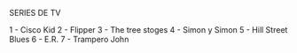 SERIES DE TV

1 - Cisco Kid
2 - Flipper
3 - The tree stoges
4 - Simon y Simon
5 - Hill Street Blues
6 - E.R.
7 - Trampero John

